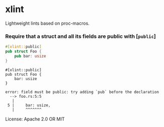 # xlint

Lightweight lints based on proc-macros.

### Require that a struct and all its fields are public with [`public`]
```rust
#[xlint::public]
pub struct Foo {
    pub bar: usize
}
```

```rust,compile_fail
#[xlint::public]
pub struct Foo {
    bar: usize
}
```

```
error: field must be public: try adding `pub` before the declaration
  --> foo.rs:5:5
   |
 5 |     bar: usize,
   |     ^^^^^^^
```

License: Apache 2.0 OR MIT
